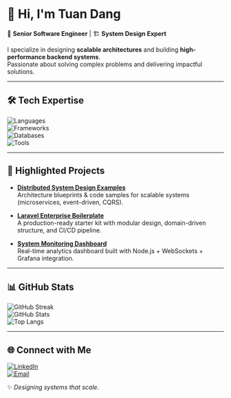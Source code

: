 # 👋 Hi, I'm Tuan Dang  

💼 **Senior Software Engineer** | 🏗️ **System Design Expert**  

I specialize in designing **scalable architectures** and building **high-performance backend systems**.  
Passionate about solving complex problems and delivering impactful solutions.  

---

## 🛠️ Tech Expertise  

![Languages](https://skillicons.dev/icons?i=php,js,ts,py,java,go)  
![Frameworks](https://skillicons.dev/icons?i=laravel,nodejs,express,react,vue)  
![Databases](https://skillicons.dev/icons?i=mysql,postgresql,mongodb,redis)  
![Tools](https://skillicons.dev/icons?i=docker,git,linux,aws,azure,gcp)  

---

## 🌟 Highlighted Projects  

- [**Distributed System Design Examples**](https://github.com/yourusername/system-design-examples)  
  Architecture blueprints & code samples for scalable systems (microservices, event-driven, CQRS).  

- [**Laravel Enterprise Boilerplate**](https://github.com/yourusername/laravel-enterprise-boilerplate)  
  A production-ready starter kit with modular design, domain-driven structure, and CI/CD pipeline.  

- [**System Monitoring Dashboard**](https://github.com/yourusername/monitoring-dashboard)  
  Real-time analytics dashboard built with Node.js + WebSockets + Grafana integration.  

---

## 📊 GitHub Stats  

![GitHub Streak](https://github-readme-streak-stats.herokuapp.com/?user=yourusername&theme=tokyonight)  
![GitHub Stats](https://github-readme-stats.vercel.app/api?username=yourusername&show_icons=true&theme=tokyonight)  
![Top Langs](https://github-readme-stats.vercel.app/api/top-langs/?username=yourusername&layout=compact&theme=tokyonight)  

---

## 🌐 Connect with Me  

[![LinkedIn](https://img.shields.io/badge/LinkedIn-0077B5?style=for-the-badge&logo=linkedin&logoColor=white)](https://linkedin.com/in/your-link)  
[![Email](https://img.shields.io/badge/Email-Contact%20Me-orange?style=for-the-badge&logo=gmail&logoColor=white)](mailto:your.email@example.com)  

✨ *Designing systems that scale.*  
